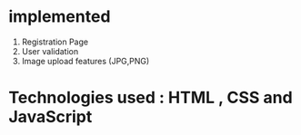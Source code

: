 # implemented 
1) Registration Page
2) User validation
3) Image upload features (JPG,PNG)

# Technologies used : HTML , CSS and JavaScript
